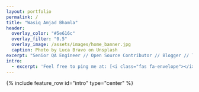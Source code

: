```yaml
---
layout: portfolio
permalink: /
title: "Wasiq Amjad Bhamla"
header:
  overlay_color: "#5e616c"
  overlay_filter: "0.5"
  overlay_image: /assets/images/home_banner.jpg
  caption: Photo by Luca Bravo on Unsplash
excerpt: "Senior QA Engineer // Open Source Contributor // Blogger // Trainer<br /><small><i class='fas fa-map-marker-alt' aria-hidden='true'></i> Mumbai, India</small><br /><br />Software QA Automation Engineer with 11 years of extensive experience in Software Automation Testing with expertise in implementation of Automation Testing processes and designing and maintaining Test Automation Framework for new / existing project / team using open source tools and latest technologies which ensures Quality of Product under Test."
intro:
  - excerpt: 'Feel free to ping me at: [<i class="fas fa-envelope"></i>](mailto:wasbhamla2005@gmail.com) [<i class="fas fa-phone"></i>](tel:+919987063686) [<i class="fab fa-skype"></i>](skype:wasiq.bhamla?call) [<i class="fab fa-facebook"></i>](https://www.facebook.com/wasiqb) [<i class="fab fa-linkedin"></i>](https://www.linkedin.com/in/wasiqbhamla) [<i class="fab fa-twitter"></i>](https://twitter.com/WasiqBhamla) [<i class="fab fa-github"></i>](https://github.com/WasiqB)'
---
```


{% include feature_row id="intro" type="center" %}
